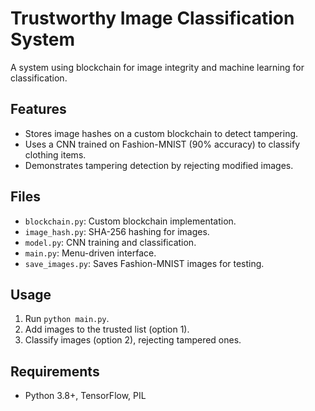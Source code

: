 # Trustworthy Image Classification System
A system using blockchain for image integrity and machine learning for classification.

## Features
- Stores image hashes on a custom blockchain to detect tampering.
- Uses a CNN trained on Fashion-MNIST (90% accuracy) to classify clothing items.
- Demonstrates tampering detection by rejecting modified images.

## Files
- `blockchain.py`: Custom blockchain implementation.
- `image_hash.py`: SHA-256 hashing for images.
- `model.py`: CNN training and classification.
- `main.py`: Menu-driven interface.
- `save_images.py`: Saves Fashion-MNIST images for testing.

## Usage
1. Run `python main.py`.
2. Add images to the trusted list (option 1).
3. Classify images (option 2), rejecting tampered ones.

## Requirements
- Python 3.8+, TensorFlow, PIL
